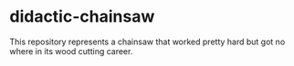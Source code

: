 # didactic-chainsaw
This repository represents a chainsaw that worked pretty hard but got no where in its wood cutting career. 
